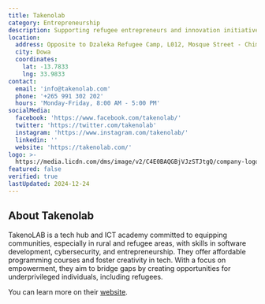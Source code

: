 ```yaml
---
title: Takenolab
category: Entrepreneurship
description: Supporting refugee entrepreneurs and innovation initiatives.
location:
  address: Opposite to Dzaleka Refugee Camp, L012, Mosque Street - Chimtengo
  city: Dowa
  coordinates:
    lat: -13.7833
    lng: 33.9833
contact:
  email: 'info@takenolab.com'
  phone: '+265 991 302 202'
  hours: 'Monday-Friday, 8:00 AM - 5:00 PM'
socialMedia:
  facebook: 'https://www.facebook.com/takenolab/'
  twitter: 'https://twitter.com/takenolab'
  instagram: 'https://www.instagram.com/takenolab/'
  linkedin: ''
  website: 'https://takenolab.com/'
logo: >-
  https://media.licdn.com/dms/image/v2/C4E0BAQGBjVJzSTJtgQ/company-logo_400_400/company-logo_400_400/0/1668553422687/takenolab_logo?e=2147483647&v=beta&t=FU6wn557OB-2uncAqU5PLLhnA0PvqiDPqhNlPCJ_h0k
featured: false
verified: true
lastUpdated: 2024-12-24
---
```


## About Takenolab

TakenoLAB is a tech hub and ICT academy committed to equipping communities, especially in rural and refugee areas, with skills in software development, cybersecurity, and entrepreneurship. They offer affordable programming courses and foster creativity in tech. With a focus on empowerment, they aim to bridge gaps by creating opportunities for underprivileged individuals, including refugees. 

You can learn more on their [website](https://takenolab.com/).
